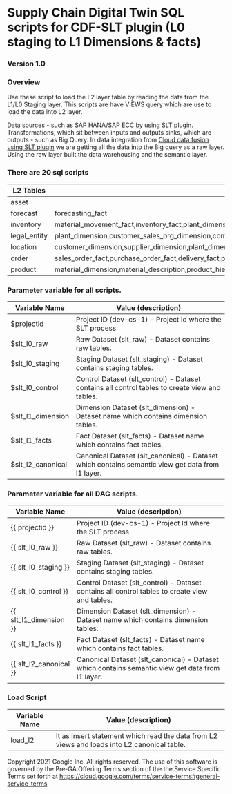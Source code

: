 # Supply Chain Digital Twin SQL scripts for CDF-SLT plugin (L0 staging to L1 Dimensions & facts)
### Version 1.0
### Overview

Use these script to load the L2 layer table by reading the data from the L1/L0 Staging layer. This scripts are have VIEWS query which are use to load the data into L2 layer.

Data sources - such as SAP HANA/SAP ECC by using SLT plugin. Transformations, which sit between inputs and outputs sinks, which are outputs - such as Big Query.
In data integration from [Cloud data fusion using SLT plugin](https://cloud.google.com/data-fusion/docs/how-to/use-sap-slt-plugin) we are getting all the data into the Big query as a raw layer. Using the raw layer built the data warehousing and the semantic layer.

### There are 20 sql scripts 

| L2 Tables                    | L1/L0 Source Tables                                                                                                                                        |
|------------------------------|------------------------------------------------------------------------------------------------------------------------------------------------------------|
| asset                        |                                                                                                                                                            |
| forecast                     | forecasting_fact                                                                                                                                           |
| inventory                    | material_movement_fact,inventory_fact,plant_dimension,valuation_area_dimension                                                                             |
| legal_entity                 | plant_dimension,customer_sales_org_dimension,company_code_dimension,supplier_code_dimension,valuation_area_dimension                                       |
| location                     | customer_dimension,supplier_dimension,plant_dimension,shipping_point_dimension,transportation_hub_dimension,storage_location_dimension                     |
| order                        | sales_order_fact,purchase_order_fact,delivery_fact,production_order_fact,valuation_area_dimension                                                          |
| product                      | material_dimension,material_description,product_hierarchy_description                                                                                      |


### Parameter variable for all scripts.


| Variable Name     | Value (description)                                                                              |
|-------------------|--------------------------------------------------------------------------------------------------|
| $projectid        | Project ID (dev-cs-1) - Project Id where the SLT process                                         |
| $slt_l0_raw       | Raw Dataset (slt_raw) - Dataset contains raw tables.                                             |
| $slt_l0_staging   | Staging Dataset (slt_staging) - Dataset contains staging tables.                                 |
| $slt_l0_control   | Control Dataset (slt_control) - Dataset contains all control tables to create view and tables.   |
| $slt_l1_dimension | Dimension Dataset (slt_dimension) - Dataset name which contains dimension tables.                |
| $slt_l1_facts     | Fact Dataset (slt_facts) - Dataset name which contains fact tables.                              |
| $slt_l2_canonical | Canonical Dataset (slt_canonical) - Dataset which contains semantic view get data from l1 layer. |


### Parameter variable for all DAG scripts.

| Variable Name         | Value (description)                                                                              |
|-----------------------|--------------------------------------------------------------------------------------------------|
| {{ projectid }}       | Project ID (dev-cs-1) - Project Id where the SLT process                                         |
| {{ slt_l0_raw }}      | Raw Dataset (slt_raw) - Dataset contains raw tables.                                             |
| {{ slt_l0_staging }}  | Staging Dataset (slt_staging) - Dataset contains staging tables.                                 |
| {{ slt_l0_control }}  | Control Dataset (slt_control) - Dataset contains all control tables to create view and tables.   |
| {{ slt_l1_dimension }}| Dimension Dataset (slt_dimension) - Dataset name which contains dimension tables.                |
| {{ slt_l1_facts }}    | Fact Dataset (slt_facts) - Dataset name which contains fact tables.                              |
| {{ slt_l2_canonical }}| Canonical Dataset (slt_canonical) - Dataset which contains semantic view get data from l1 layer. |

### Load Script

| Variable Name     | Value (description)                                                                              |
|-------------------|--------------------------------------------------------------------------------------------------|
| load_l2           | It as insert statement which read the data from L2 views and loads into L2 canonical table.      |

 
Copyright 2021 Google Inc. All rights reserved.
The use of this software is governed by the Pre-GA Offering Terms section of the the Service Specific Terms set forth at https://cloud.google.com/terms/service-terms#general-service-terms